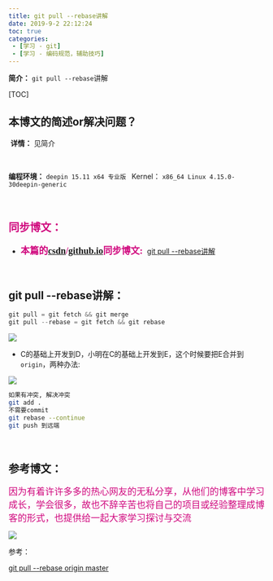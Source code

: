 ```yaml
---
title: git pull --rebase讲解
date: 2019-9-2 22:12:24
toc: true
categories: 
 - [学习 - git]
 - [学习 - 编码规范，辅助技巧]
---
```




**简介：** `git pull --rebase`讲解

[TOC]

## 本博文的简述or解决问题？

​		**详情：**  见简介

<br>

**编程环境：**  `deepin 15.11 x64 专业版 `    Kernel： `x86_64 Linux 4.15.0-30deepin-generic`

<br>

## <font color=#D0087E  face="幼圆">同步博文：</font>

- <font color=#D0087E  size=4 face="幼圆">**本篇的[csdn](https://blog.csdn.net/qq_33154343)/[github.io](https://touwoyimuli.github.io/)同步博文:** </font> [git pull --rebase讲解](https://blog.csdn.net/qq_33154343/article/details/100398247) 

<br>

## git pull --rebase讲解：

```cpp
git pull = git fetch && git merge
git pull --rebase = git fetch && git rebase
```

<img src="https://raw.githubusercontent.com/touwoyimuli/FigureBed/master/img/20190808220109.png"/>



- C的基础上开发到D，小明在C的基础上开发到E，这个时候要把E合并到`origin`，两种办法:

<img src="https://raw.githubusercontent.com/touwoyimuli/FigureBed/master/img/20190902213450.png"/>

```bash
如果有冲突, 解决冲突
git add .
不需要commit
git rebase --continue
git push 到远端
```

<br>

## 参考博文：

<font color=#D0087E size=4 face="幼圆">因为有着许许多多的热心网友的无私分享，从他们的博客中学习成长，学会很多，故也不辞辛苦也将自己的项目或经验整理成博客的形式，也提供给一起大家学习探讨与交流 </font>

![](https://raw.githubusercontent.com/touwoyimuli/FigureBed/master/img/20190719175818.png)

参考：

[git pull --rebase origin master](https://www.jianshu.com/p/0cd05dd1cc73)

